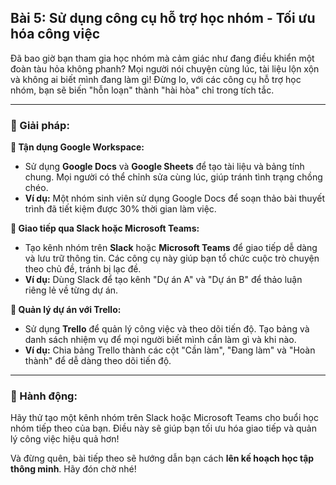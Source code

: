 ## Bài 5: Sử dụng công cụ hỗ trợ học nhóm - Tối ưu hóa công việc

Đã bao giờ bạn tham gia học nhóm mà cảm giác như đang điều khiển một đoàn tàu hỏa không phanh? Mọi người nói chuyện cùng lúc, tài liệu lộn xộn và không ai biết mình đang làm gì! Đừng lo, với các công cụ hỗ trợ học nhóm, bạn sẽ biến "hỗn loạn" thành "hài hòa" chỉ trong tích tắc.

---

### 📌 Giải pháp:

**🔹 Tận dụng Google Workspace:**

- Sử dụng **Google Docs** và **Google Sheets** để tạo tài liệu và bảng tính chung. Mọi người có thể chỉnh sửa cùng lúc, giúp tránh tình trạng chồng chéo.
- **Ví dụ:** Một nhóm sinh viên sử dụng Google Docs để soạn thảo bài thuyết trình đã tiết kiệm được 30% thời gian làm việc.

**🔹 Giao tiếp qua Slack hoặc Microsoft Teams:**

- Tạo kênh nhóm trên **Slack** hoặc **Microsoft Teams** để giao tiếp dễ dàng và lưu trữ thông tin. Các công cụ này giúp bạn tổ chức cuộc trò chuyện theo chủ đề, tránh bị lạc đề.
- **Ví dụ:** Dùng Slack để tạo kênh "Dự án A" và "Dự án B" để thảo luận riêng lẻ về từng dự án.

**🔹 Quản lý dự án với Trello:**

- Sử dụng **Trello** để quản lý công việc và theo dõi tiến độ. Tạo bảng và danh sách nhiệm vụ để mọi người biết mình cần làm gì và khi nào.
- **Ví dụ:** Chia bảng Trello thành các cột "Cần làm", "Đang làm" và "Hoàn thành" để dễ dàng theo dõi tiến độ.

---

### 🚀 Hành động:

Hãy thử tạo một kênh nhóm trên Slack hoặc Microsoft Teams cho buổi học nhóm tiếp theo của bạn. Điều này sẽ giúp bạn tối ưu hóa giao tiếp và quản lý công việc hiệu quả hơn!

Và đừng quên, bài tiếp theo sẽ hướng dẫn bạn cách **lên kế hoạch học tập thông minh**. Hãy đón chờ nhé!